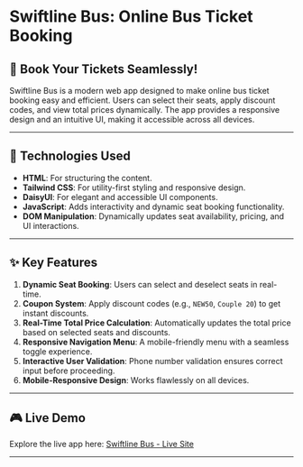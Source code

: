 # **Swiftline Bus: Online Bus Ticket Booking**

## 🚌 **Book Your Tickets Seamlessly!**

Swiftline Bus is a modern web app designed to make online bus ticket booking easy and efficient. Users can select their seats, apply discount codes, and view total prices dynamically. The app provides a responsive design and an intuitive UI, making it accessible across all devices.

---

## 🚀 **Technologies Used**

- **HTML**: For structuring the content.
- **Tailwind CSS**: For utility-first styling and responsive design.
- **DaisyUI**: For elegant and accessible UI components.
- **JavaScript**: Adds interactivity and dynamic seat booking functionality.
- **DOM Manipulation**: Dynamically updates seat availability, pricing, and UI interactions.

---

## ✨ **Key Features**

1. **Dynamic Seat Booking**: Users can select and deselect seats in real-time.
2. **Coupon System**: Apply discount codes (e.g., `NEW50`, `Couple 20`) to get instant discounts.
3. **Real-Time Total Price Calculation**: Automatically updates the total price based on selected seats and discounts.
4. **Responsive Navigation Menu**: A mobile-friendly menu with a seamless toggle experience.
5. **Interactive User Validation**: Phone number validation ensures correct input before proceeding.
6. **Mobile-Responsive Design**: Works flawlessly on all devices.

---

## 🎮 **Live Demo**

Explore the live app here: [Swiftline Bus - Live Site](https://shahdous.github.io/ticketing-with-js-dom/)

---
